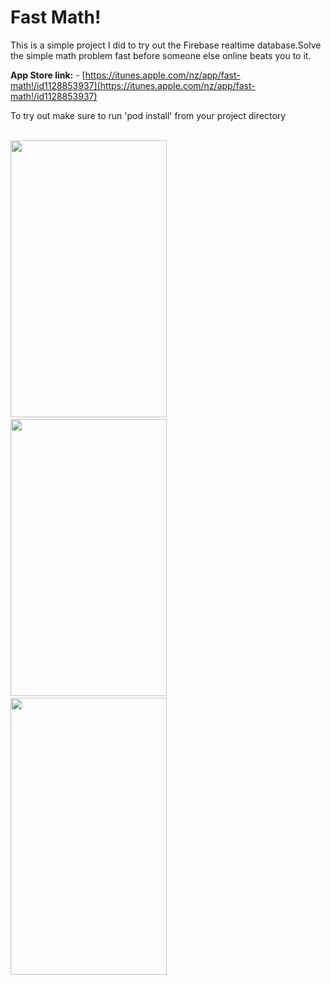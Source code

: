 # Fast Math!

This is a simple project I did to try out the Firebase realtime database.Solve the simple math problem fast before someone else online beats you to it. 

<b>App Store link:</b> - 
[https://itunes.apple.com/nz/app/fast-math!/id1128853937](https://itunes.apple.com/nz/app/fast-math!/id1128853937)

To try out make sure to run 'pod install' from your project directory

<br>
<img src="https://raw.githubusercontent.com/jfrancop/FastMath_iOS/assets/Assets/4.0%40Pic1.png" height=443 width=250> &nbsp; &nbsp; &nbsp;
<img src="https://raw.githubusercontent.com/jfrancop/FastMath_iOS/assets/Assets/4.0%40Pic2.png" height=443 width=250> &nbsp; &nbsp; &nbsp;
<img src="https://raw.githubusercontent.com/jfrancop/FastMath_iOS/assets/Assets/4.0%40Pic3.png" height=443 width=250>
